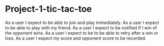 # Project-1-tic-tac-toe
As a user I expect to be able to join and play immediately.
As a user I expect to be able to play with my friend.
As a user I expect to be notified if I win of the opponent wins.
As a user I expect to be to be able to retry after a win or loss.
As a user I expect my score and opponent score to be recorded.